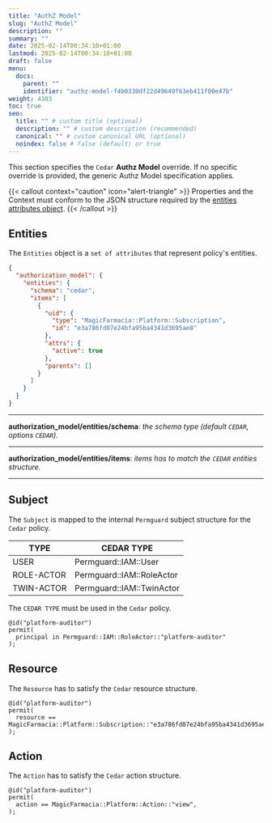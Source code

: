 ```yaml
---
title: "AuthZ Model"
slug: "AuthZ Model"
description: ""
summary: ""
date: 2025-02-14T00:34:10+01:00
lastmod: 2025-02-14T00:34:10+01:00
draft: false
menu:
  docs:
    parent: ""
    identifier: "authz-model-f4b0330df22d49649f63eb411f00e47b"
weight: 4103
toc: true
seo:
  title: "" # custom title (optional)
  description: "" # custom description (recommended)
  canonical: "" # custom canonical URL (optional)
  noindex: false # false (default) or true
---
```


This section specifies the `Cedar` **Authz Model** override. If no specific override is provided, the generic Authz Model specification applies.

{{< callout context="caution" icon="alert-triangle" >}}
Properties and the Context must conform to the JSON structure required by the <a href="https://docs.cedarpolicy.com/auth/entities-syntax.html#attrs" target="_blank" rel="noopener noreferrer">entities attributes object</a>.
{{< /callout >}}

## Entities

The `Entities` object is a `set of attributes` that represent policy's entities.

```json
{
  "authorization_model": {
    "entities": {
      "schema": "cedar",
      "items": [
        {
          "uid": {
            "type": "MagicFarmacia::Platform::Subscription",
            "id": "e3a786fd07e24bfa95ba4341d3695ae8"
          },
          "attrs": {
            "active": true
          },
          "parents": []
        }
      ]
    }
  }
}
```

---
**authorization_model/entities/schema**: *the schema type (default `CEDAR`, options `CEDAR`).*

---
**authorization_model/entities/items**: *items has to match the `CEDAR` entities structure.*

---

## Subject

The `Subject` is mapped to the internal `Permguard`  subject structure for the `Cedar` policy.

| TYPE       | CEDAR TYPE                      |
|------------|---------------------------------|
| USER       | Permguard::IAM::User            |
| ROLE-ACTOR | Permguard::IAM::RoleActor       |
| TWIN-ACTOR | Permguard::IAM::TwinActor       |

The `CEDAR TYPE` must be used in the `Cedar` policy.

```cedar
@id("platform-auditor")
permit(
  principal in Permguard::IAM::RoleActor::"platform-auditor"
);
```

## Resource

The `Resource` has to satisfy the `Cedar` resource structure.

```cedar
@id("platform-auditor")
permit(
  resource == MagicFarmacia::Platform::Subscription::"e3a786fd07e24bfa95ba4341d3695ae8"
);
```

## Action

The `Action` has to satisfy the `Cedar` action structure.

```cedar
@id("platform-auditor")
permit(
  action == MagicFarmacia::Platform::Action::"view",
);
```
